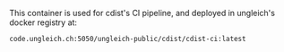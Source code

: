 This container is used for cdist's CI pipeline, and deployed in ungleich's docker registry at:

	code.ungleich.ch:5050/ungleich-public/cdist/cdist-ci:latest
